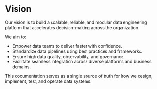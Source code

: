 # Vision

Our vision is to build a scalable, reliable, and modular data engineering platform that accelerates decision-making across the organization.

We aim to:

- Empower data teams to deliver faster with confidence.
- Standardize data pipelines using best practices and frameworks.
- Ensure high data quality, observability, and governance.
- Facilitate seamless integration across diverse platforms and business domains.

This documentation serves as a single source of truth for how we design, implement, test, and operate data systems.
